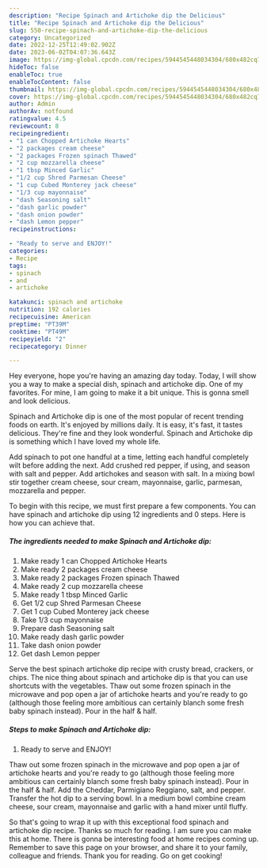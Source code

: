 ```yaml
---
description: "Recipe Spinach and Artichoke dip the Delicious"
title: "Recipe Spinach and Artichoke dip the Delicious"
slug: 550-recipe-spinach-and-artichoke-dip-the-delicious
category: Uncategorized
date: 2022-12-25T12:49:02.902Z
date: 2023-06-02T04:07:36.643Z
image: https://img-global.cpcdn.com/recipes/5944545448034304/680x482cq70/spinach-and-artichoke-dip-recipe-main-photo.jpg
hideToc: false
enableToc: true
enableTocContent: false
thumbnail: https://img-global.cpcdn.com/recipes/5944545448034304/680x482cq70/spinach-and-artichoke-dip-recipe-main-photo.jpg
cover: https://img-global.cpcdn.com/recipes/5944545448034304/680x482cq70/spinach-and-artichoke-dip-recipe-main-photo.jpg
author: Admin
authorAv: notfound
ratingvalue: 4.5
reviewcount: 8
recipeingredient:
- "1 can Chopped Artichoke Hearts"
- "2 packages cream cheese"
- "2 packages Frozen spinach Thawed"
- "2 cup mozzarella cheese"
- "1 tbsp Minced Garlic"
- "1/2 cup Shred Parmesan Cheese"
- "1 cup Cubed Monterey jack cheese"
- "1/3 cup mayonnaise"
- "dash Seasoning salt"
- "dash garlic powder"
- "dash onion powder"
- "dash Lemon pepper"
recipeinstructions:

- "Ready to serve and ENJOY!"
categories:
- Recipe
tags:
- spinach
- and
- artichoke

katakunci: spinach and artichoke 
nutrition: 192 calories
recipecuisine: American
preptime: "PT39M"
cooktime: "PT49M"
recipeyield: "2"
recipecategory: Dinner

---
```



Hey everyone, hope you're having an amazing day today. Today, I will show you a way to make a special dish, spinach and artichoke dip. One of my favorites. For mine, I am going to make it a bit unique. This is gonna smell and look delicious.

Spinach and Artichoke dip is one of the most popular of recent trending foods on earth. It's enjoyed by millions daily. It is easy, it's fast, it tastes delicious. They're fine and they look wonderful. Spinach and Artichoke dip is something which I have loved my whole life.

Add spinach to pot one handful at a time, letting each handful completely wilt before adding the next. Add crushed red pepper, if using, and season with salt and pepper. Add artichokes and season with salt. In a mixing bowl stir together cream cheese, sour cream, mayonnaise, garlic, parmesan, mozzarella and pepper.


To begin with this recipe, we must first prepare a few components. You can have spinach and artichoke dip using 12 ingredients and 0 steps. Here is how you can achieve that.

<!--inarticleads1-->

##### The ingredients needed to make Spinach and Artichoke dip:

1. Make ready 1 can Chopped Artichoke Hearts
1. Make ready 2 packages cream cheese
1. Make ready 2 packages Frozen spinach Thawed
1. Make ready 2 cup mozzarella cheese
1. Make ready 1 tbsp Minced Garlic
1. Get 1/2 cup Shred Parmesan Cheese
1. Get 1 cup Cubed Monterey jack cheese
1. Take 1/3 cup mayonnaise
1. Prepare dash Seasoning salt
1. Make ready dash garlic powder
1. Take dash onion powder
1. Get dash Lemon pepper


Serve the best spinach artichoke dip recipe with crusty bread, crackers, or chips. The nice thing about spinach and artichoke dip is that you can use shortcuts with the vegetables. Thaw out some frozen spinach in the microwave and pop open a jar of artichoke hearts and you&#39;re ready to go (although those feeling more ambitious can certainly blanch some fresh baby spinach instead). Pour in the half &amp; half. 

<!--inarticleads2-->

##### Steps to make Spinach and Artichoke dip:


1. Ready to serve and ENJOY!

Thaw out some frozen spinach in the microwave and pop open a jar of artichoke hearts and you&#39;re ready to go (although those feeling more ambitious can certainly blanch some fresh baby spinach instead). Pour in the half &amp; half. Add the Cheddar, Parmigiano Reggiano, salt, and pepper. Transfer the hot dip to a serving bowl. In a medium bowl combine cream cheese, sour cream, mayonnaise and garlic with a hand mixer until fluffy. 

So that's going to wrap it up with this exceptional food spinach and artichoke dip recipe. Thanks so much for reading. I am sure you can make this at home. There is gonna be interesting food at home recipes coming up. Remember to save this page on your browser, and share it to your family, colleague and friends. Thank you for reading. Go on get cooking!
